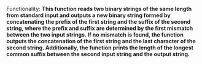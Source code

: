Functionality: **This function reads two binary strings of the same length from standard input and outputs a new binary string formed by concatenating the prefix of the first string and the suffix of the second string, where the prefix and suffix are determined by the first mismatch between the two input strings. If no mismatch is found, the function outputs the concatenation of the first string and the last character of the second string. Additionally, the function prints the length of the longest common suffix between the second input string and the output string.**